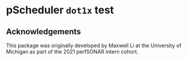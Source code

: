 # pScheduler `dot1x` test

## Acknowledgements

This package was originally developed by Maxwell Li at the
University of Michigan as part of the 2021 perfSONAR intern cohort.
